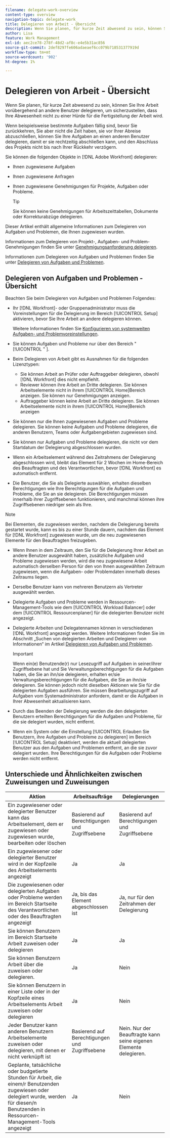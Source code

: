 ```yaml
---
filename: delegate-work-overview
content-type: overview
navigation-topic: delegate-work
title: Delegieren von Arbeit - Übersicht
description: Wenn Sie planen, für kurze Zeit abwesend zu sein, können Sie Ihre Arbeit vorübergehend an andere Benutzer delegieren, um sicherzustellen, dass Ihre Abwesenheit nicht zu einer Hürde für die Fertigstellung der Arbeit wird.
author: Lisa
feature: Work Management
exl-id: aec2ce78-278f-48d2-af8c-e4e5b31ac856
source-git-commit: 2def8297fe606adaeaef6cc079b718531377919d
workflow-type: tm+mt
source-wordcount: '902'
ht-degree: 1%

---
```


# Delegieren von Arbeit - Übersicht

Wenn Sie planen, für kurze Zeit abwesend zu sein, können Sie Ihre Arbeit vorübergehend an andere Benutzer delegieren, um sicherzustellen, dass Ihre Abwesenheit nicht zu einer Hürde für die Fertigstellung der Arbeit wird.

Wenn beispielsweise bestimmte Aufgaben fällig sind, bevor Sie zurückkehren, Sie aber nicht die Zeit haben, sie vor Ihrer Abreise abzuschließen, können Sie Ihre Aufgaben an einen anderen Benutzer delegieren, damit er sie rechtzeitig abschließen kann, und den Abschluss des Projekts nicht bis nach Ihrer Rückkehr verzögern.

Sie können die folgenden Objekte in [!DNL Adobe Workfront] delegieren:

<!--
  <li data-mc-conditions="QuicksilverOrClassic.Draft mode"> <p>Projects where you are designated as the Project Owner (not yet, not for the MVP)</p> </li>
  -->

* Ihnen zugewiesene Aufgaben
* Ihnen zugewiesene Anfragen
* Ihnen zugewiesene Genehmigungen für Projekte, Aufgaben oder Probleme.

  >[!TIP]
  >
  >   Sie können keine Genehmigungen für Arbeitszeittabellen, Dokumente oder Korrekturabzüge delegieren.


Dieser Artikel enthält allgemeine Informationen zum Delegieren von Aufgaben und Problemen, die Ihnen zugewiesen wurden.

Informationen zum Delegieren von Projekt-, Aufgaben- und Problem-Genehmigungen finden Sie unter [Genehmigungsanforderung delegieren](../../review-and-approve-work/manage-approvals/delegate-approval-requests.md).

Informationen zum Delegieren von Aufgaben und Problemen finden Sie unter [Delegieren von Aufgaben und Problemen](../../manage-work/delegate-work/how-to-delegate-work.md).

## Delegieren von Aufgaben und Problemen - Übersicht

Beachten Sie beim Delegieren von Aufgaben und Problemen Folgendes:

* Ihr [!DNL Workfront]- oder Gruppenadministrator muss die Voreinstellungen für die Delegierung im Bereich [!UICONTROL Setup] aktivieren, bevor Sie Ihre Arbeit an andere delegieren können.

  Weitere Informationen finden Sie [Konfigurieren von systemweiten Aufgaben- und Problemvoreinstellungen](../../administration-and-setup/set-up-workfront/configure-system-defaults/set-task-issue-preferences.md).

* Sie können Aufgaben und Probleme nur über den Bereich &quot;[!UICONTROL &quot; &#x200B;].
* Beim Delegieren von Arbeit gibt es Ausnahmen für die folgenden Lizenztypen:

   * Sie können Arbeit an Prüfer oder Auftraggeber delegieren, obwohl [!DNL Workfront] dies nicht empfiehlt.
   * Reviewer können ihre Arbeit an Dritte delegieren. Sie können Arbeitselemente nicht in ihrem [!UICONTROL Home]Bereich anzeigen. Sie können nur Genehmigungen anzeigen.
   * Auftraggeber können keine Arbeit an Dritte delegieren. Sie können Arbeitselemente nicht in ihrem [!UICONTROL Home]Bereich anzeigen
* Sie können nur die Ihnen zugewiesenen Aufgaben und Probleme delegieren. Sie können keine Aufgaben und Probleme delegieren, die anderen Benutzern, Teams oder Aufgabengebieten zugewiesen sind.
* Sie können nur Aufgaben und Probleme delegieren, die nicht vor dem Startdatum der Delegierung abgeschlossen wurden.
* Wenn ein Arbeitselement während des Zeitrahmens der Delegierung abgeschlossen wird, bleibt das Element für 2 Wochen im Home-Bereich des Beauftragten und des Verantwortlichen, bevor [!DNL Workfront] es automatisch entfernt.
* Die Benutzer, die Sie als Delegierte auswählen, erhalten dieselben Berechtigungen wie Ihre Berechtigungen für die Aufgaben und Probleme, die Sie an sie delegieren. Die Berechtigungen müssen innerhalb ihrer Zugriffsebenen funktionieren, und manchmal können ihre Zugriffsebenen niedriger sein als Ihre.

>[!NOTE]
>
>  Bei Elementen, die zugewiesen werden, nachdem die Delegierung bereits gestartet wurde, kann es bis zu einer Stunde dauern, nachdem das Element für [!DNL Workfront] zugewiesen wurde, um die neu zugewiesenen Elemente für den Beauftragten freizugeben.

* Wenn Ihnen in dem Zeitraum, den Sie für die Delegierung Ihrer Arbeit an andere Benutzer ausgewählt haben, zusätzliche Aufgaben und Probleme zugewiesen werden, wird die neu zugewiesene Arbeit automatisch derselben Person für den von Ihnen ausgewählten Zeitraum zugewiesen, wenn die Aufgaben- oder Problemdaten innerhalb dieses Zeitraums liegen.
* Derselbe Benutzer kann von mehreren Benutzern als Vertreter ausgewählt werden.
* Delegierte Aufgaben und Probleme werden in Ressourcen-Management-Tools wie dem [!UICONTROL Workload Balancer] oder dem [!UICONTROL Ressourcenplaner] für die delegierten Benutzer nicht angezeigt.
* Delegierte Arbeiten und Delegatennamen können in verschiedenen [!DNL Workfront] angezeigt werden. Weitere Informationen finden Sie im Abschnitt „Suchen von delegierten Arbeiten und Delegieren von Informationen“ im Artikel [Delegieren von Aufgaben und Problemen](../delegate-work/how-to-delegate-work.md).


  >[!IMPORTANT]
  >
  >  Wenn ein(e) Benutzende(r) nur Lesezugriff auf Aufgaben in seiner/ihrer Zugriffsebene hat und Sie Verwaltungsberechtigungen für die Aufgaben haben, die Sie an ihn/sie delegieren, erhalten er/sie Verwaltungsberechtigungen für die Aufgaben, die Sie an ihn/sie delegieren. Sie können jedoch nicht dieselben Aktionen wie Sie für die delegierten Aufgaben ausführen. Sie müssen Bearbeitungszugriff auf Aufgaben vom Systemadministrator anfordern, damit er die Aufgaben in Ihrer Abwesenheit aktualisieren kann.

* Durch das Beenden der Delegierung werden die den delegierten Benutzern erteilten Berechtigungen für die Aufgaben und Probleme, für die sie delegiert wurden, nicht entfernt.
* Wenn ein System oder die Einstellung [!UICONTROL Erlauben Sie Benutzern, ihre Aufgaben und Probleme zu delegieren] im Bereich [!UICONTROL Setup] deaktiviert, werden die aktuell delegierten Benutzer aus den Aufgaben und Problemen entfernt, an die sie zuvor delegiert wurden. Ihre Berechtigungen für die Aufgaben oder Probleme werden nicht entfernt.

## Unterschiede und Ähnlichkeiten zwischen Zuweisungen und Zuweisungen

| Aktion | Arbeitsaufträge | Delegierungen |
|--------------------------------------------------------------------------------------------------------------------------------|---------------------------------------|-----------------------------------------------------|
| Ein zugewiesener oder delegierter Benutzer kann das Arbeitselement, dem er zugewiesen oder zugewiesen wurde, bearbeiten oder löschen | Basierend auf Berechtigungen und Zugriffsebene | Basierend auf Berechtigungen und Zugriffsebene |
| Ein zugewiesener oder delegierter Benutzer wird in der Kopfzeile des Arbeitselements angezeigt | Ja | Ja |
| Die zugewiesenen oder delegierten Aufgaben oder Probleme werden im Bereich Startseite des Verantwortlichen oder des Beauftragten angezeigt | Ja, bis das Element abgeschlossen ist | Ja, nur für den Zeitrahmen der Delegierung |
| Sie können Benutzern im Bereich Startseite Arbeit zuweisen oder delegieren | Ja | Ja |
| Sie können Benutzern Arbeit über die zuweisen oder delegieren. | Ja | Nein |
| Sie können Benutzern in einer Liste oder in der Kopfzeile eines Arbeitselements Arbeit zuweisen oder delegieren | Ja | Nein |
| Jeder Benutzer kann anderen Benutzern Arbeitselemente zuweisen oder delegieren, mit denen er nicht verknüpft ist | Basierend auf Berechtigungen und Zugriffsebene | Nein. Nur der Beauftragte kann seine eigenen Elemente delegieren. |
| Geplante, tatsächliche oder budgetierte Stunden für Arbeit, die einem/r Benutzenden zugewiesen oder delegiert wurde, werden für diesen/n Benutzenden in Ressourcen-Management-Tools angezeigt | Ja | Nein |
